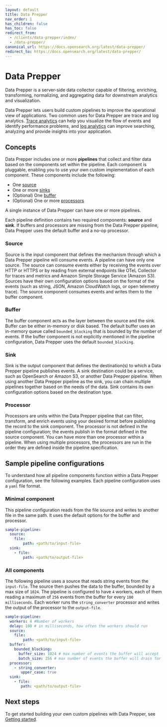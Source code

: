 ```yaml
---
layout: default
title: Data Prepper 
nav_order: 1
has_children: false
has_toc: false
redirect_from: 
  - /clients/data-prepper/index/
  - /data-prepper/
canonical_url: https://docs.opensearch.org/latest/data-prepper/
redirect_to: https://docs.opensearch.org/latest/data-prepper/
---
```


# Data Prepper

Data Prepper is a server-side data collector capable of filtering, enriching, transforming, normalizing, and aggregating data for downstream analytics and visualization.

Data Prepper lets users build custom pipelines to improve the operational view of applications. Two common uses for Data Prepper are trace and log analytics. [Trace analytics]({{site.url}}{{site.baseurl}}/observability-plugin/trace/index/) can help you visualize the flow of events and identify performance problems, and [log analytics]({{site.url}}{{site.baseurl}}/observability-plugin/log-analytics/) can improve searching, analyzing and provide insights into your application.

## Concepts

Data Prepper includes one or more **pipelines** that collect and filter data based on the components set within the pipeline. Each component is pluggable, enabling you to use your own custom implementation of each component. These components include the following: 

- One [source](#source)
- One or more [sinks](#sink)
- (Optional) One [buffer](#buffer)
- (Optional) One or more [processors](#processor)

A single instance of Data Prepper can have one or more pipelines. 

Each pipeline definition contains two required components: **source** and **sink**. If buffers and processors are missing from the Data Prepper pipeline, Data Prepper uses the default buffer and a no-op processor. 

### Source 

Source is the input component that defines the mechanism through which a Data Prepper pipeline will consume events. A pipeline can have only one source. The source can consume events either by receiving the events over HTTP or HTTPS or by reading from external endpoints like OTeL Collector for traces and metrics and Amazon Simple Storage Service (Amazon S3). Sources have their own configuration options based on the format of the events (such as string, JSON, Amazon CloudWatch logs, or open telemetry trace). The source component consumes events and writes them to the buffer component. 

### Buffer

The buffer component acts as the layer between the source and the sink. Buffer can be either in-memory or disk based. The default buffer uses an in-memory queue called `bounded_blocking` that is bounded by the number of events. If the buffer component is not explicitly mentioned in the pipeline configuration, Data Prepper uses the default `bounded_blocking`.

### Sink

Sink is the output component that defines the destination(s) to which a Data Prepper pipeline publishes events. A sink destination could be a service, such as OpenSearch or Amazon S3, or another Data Prepper pipeline. When using another Data Prepper pipeline as the sink, you can chain multiple pipelines together based on the needs of the data. Sink contains its own configuration options based on the destination type.

### Processor

Processors are units within the Data Prepper pipeline that can filter, transform, and enrich events using your desired format before publishing the record to the sink component. The processor is not defined in the pipeline configuration; the events publish in the format defined in the source component. You can have more than one processor within a pipeline. When using multiple processors, the processors are run in the order they are defined inside the pipeline specification.

## Sample pipeline configurations

To understand how all pipeline components function within a Data Prepper configuration, see the following examples. Each pipeline configuration uses a `yaml` file format.

### Minimal component

This pipeline configuration reads from the file source and writes to another file in the same path. It uses the default options for the buffer and processor.

```yml
sample-pipeline:
  source:
    file:
        path: <path/to/input-file>
  sink:
    - file:
        path: <path/to/output-file>
```

### All components

The following pipeline uses a source that reads string events from the `input-file`. The source then pushes the data to the buffer, bounded by a max size of `1024`. The pipeline is configured to have `4` workers, each of them reading a maximum of `256` events from the buffer for every `100 milliseconds`. Each worker runs the `string_converter` processor and writes the output of the processor to the `output-file`.

```yml
sample-pipeline:
  workers: 4 #Number of workers
  delay: 100 # in milliseconds, how often the workers should run
  source:
    file:
        path: <path/to/input-file>
  buffer:
    bounded_blocking:
      buffer_size: 1024 # max number of events the buffer will accept
      batch_size: 256 # max number of events the buffer will drain for each read
  processor:
    - string_converter:
       upper_case: true
  sink:
    - file:
       path: <path/to/output-file>
```

## Next steps

To get started building your own custom pipelines with Data Prepper, see [Getting started]({{site.url}}{{site.baseurl}}/clients/data-prepper/get-started/).


